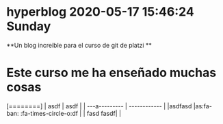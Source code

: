 # hyperblog 2020-05-17 15:46:24 Sunday
**Un blog increible para el curso de git de platzi
**
# Este curso me ha enseñado muchas cosas

[========]
|  asdf |  asdf |
| ---a--------- | ------------ |
|asdfasd   |as:fa-ban: :fa-times-circle-o:df   |
|  fasd fasdf|   |